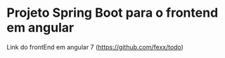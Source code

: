 # Projeto Spring Boot para o frontend em angular

Link do frontEnd em angular 7 (https://github.com/fexx/todo)